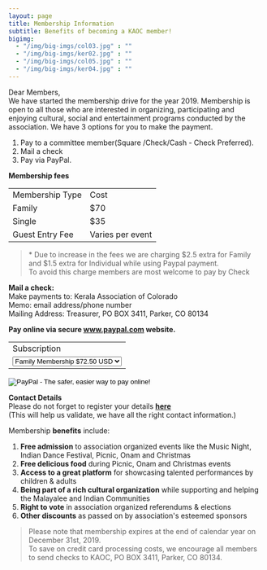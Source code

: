 ```yaml
---
layout: page
title: Membership Information
subtitle: Benefits of becoming a KAOC member!
bigimg:
  - "/img/big-imgs/col03.jpg" : ""
  - "/img/big-imgs/ker02.jpg" : ""
  - "/img/big-imgs/col05.jpg" : ""
  - "/img/big-imgs/ker04.jpg" : ""
---
```

Dear Members, <br/>
We have started the membership drive for the year 2019. Membership is open to all those who are interested in organizing, participating and enjoying cultural, social and entertainment programs conducted by the association. We have 3 options for you to make the payment. 

1. Pay to a committee member(Square /Check/Cash - Check Preferred).<br/>
2. Mail a check<br/>
3. Pay via PayPal.<br/>

**Membership fees**
<table>
	<tr>
		<td>Membership Type</td><td>Cost</td>
	</tr>
	<tr>
		<td>Family</td><td>$70</td>
	</tr>
	<tr>
		<td>Single</td><td>$35</td>
	</tr>
	<tr>
		<td>Guest Entry Fee</td><td>Varies per event</td>	
	</tr>
</table>


>\* Due to increase in the fees we are charging $2.5 extra for Family and $1.5 extra for Individual while using Paypal payment. <br/>To avoid this charge members are most welcome to pay by Check 

**Mail a  check:** <br/>
Make payments to: Kerala Association of Colorado<br/>
Memo: email address/phone number<br/>
Mailing Address: Treasurer, PO BOX 3411, Parker, CO 80134

**Pay online via secure www.paypal.com website.**
<form action="https://www.paypal.com/cgi-bin/webscr" method="post" target="_top">
<input type="hidden" name="cmd" value="_s-xclick">
<input type="hidden" name="hosted_button_id" value="6YYL2BXQM3YPJ">
<table>
<tr><td><input type="hidden" name="on0" value="Subscription">Subscription</td></tr><tr><td><select name="os0">
	<option value="Family Membership">Family Membership $72.50 USD</option>
	<option value="Single Membership">Single Membership $36.50 USD</option>
</select> </td></tr>
</table>
<input type="hidden" name="currency_code" value="USD">
<input type="image" src="https://www.paypalobjects.com/en_US/i/btn/btn_paynowCC_LG.gif" border="0" name="submit" alt="PayPal - The safer, easier way to pay online!">
<img alt="" border="0" src="https://www.paypalobjects.com/en_US/i/scr/pixel.gif" width="1" height="1">
</form>

**Contact Details**<br/>
Please do not forget to register your details **[here](https://tinyurl.com/KAOC2019)**<br/>
(This will help us validate, we have all the right contact information.)

Membership **benefits** include:  
1. **Free admission** to association organized events like the Music Night, Indian Dance Festival, Picnic, Onam and Christmas  
2. **Free delicious food** during Picnic, Onam and Christmas events  
3. **Access to a great platform** for showcasing talented performances by children & adults  
4. **Being part of a rich cultural organization** while supporting and helping the Malayalee and Indian Communities  
5. **Right to vote** in association organized referendums & elections  
6. **Other discounts** as passed on by association's esteemed sponsors  

>Please note that membership expires at the end of calendar year on December 31st, 2019. <br/>
To save on credit card processing costs, we encourage all members to send checks to KAOC, PO BOX 3411, Parker, CO 80134.


